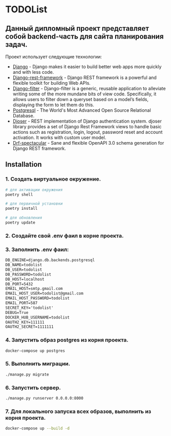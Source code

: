 # TODOList

## Данный дипломный проект представляет собой backend-часть для сайта планирования задач.

Проект использует следующие технологии:

- [Django](https://www.djangoproject.com/) - Django makes it easier to build better web apps more quickly and with less code.
- [Django-rest-framework](https://www.django-rest-framework.org/) - Django REST framework is a powerful and flexible toolkit for building Web APIs.
- [Django-filter](https://django-filter.readthedocs.io/en/stable/#) - Django-filter is a generic, reusable application to alleviate writing some of the more mundane bits of view code. Specifically, it allows users to filter down a queryset based on a model’s fields, displaying the form to let them do this.
- [Postgresql](https://www.postgresql.org/) - The World's Most Advanced Open Source Relational Database.
- [Djoser](https://djoser.readthedocs.io/en/latest/getting_started.html) - REST implementation of Django authentication system. djoser library provides a set of Django Rest Framework views to handle basic actions such as registration, login, logout, password reset and account activation. It works with custom user model.
- [Drf-spectacular](https://drf-spectacular.readthedocs.io/en/latest/) - Sane and flexible OpenAPI 3.0 schema generation for Django REST framework.


## Installation

### 1. Создать виртуальное окружение.

```sh
# для активации окружения
poetry shell
```
```sh
# для первичной установки
poetry install
```
```sh
# для обновления
poetry update
```

### 2. Создайте свой .env фаил в корне проекта.

### 3. Заполнить .env фаил:
```xml
DB_ENGINE=django.db.backends.postgresql
DB_NAME=todolist
DB_USER=todolist
DB_PASSWORD=todolist
DB_HOST=localhost
DB_PORT=5432
EMAIL_HOST=smtp.gmail.com
EMAIL_HOST_USER=todolist@gmail.com
EMAIL_HOST_PASSWORD=todolist
EMAIL_PORT=587
SECRET_KEY='todolist'
DEBUG=True
DOCKER_HUB_USERNAME=todolist
OAUTH2_KEY=111111
OAUTH2_SECRET=1111111
```

### 4. Запустить образ postgres из корня проекта.
```sh
docker-compose up postgres
```

### 5. Выполнить миграции.
```sh
./manage.py migrate 
```

### 6. Запустить сервер.
```sh
./manage.py runserver 0.0.0.0:8000  
```

### 7. Для локального запуска всех образов, выполнить из корня проекта.
```sh
docker-compose up --build -d
```
